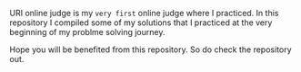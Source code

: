 URI online judge is my `very first` online judge where I practiced. In this repository I compiled some of my solutions that I practiced at the very beginning of my problme solving journey.

Hope you will be benefited from this repository. 
So do check the repository out.
